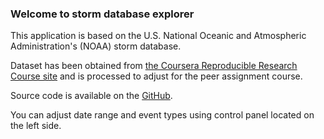 ### Welcome to storm database explorer

This application is based on the U.S. National Oceanic and Atmospheric Administration's (NOAA) storm database.

Dataset has been obtained from [the Coursera Reproducible Research Course site](https://d396qusza40orc.cloudfront.net/repdata%2Fdata%2FStormData.csv.bz2) and is processed to adjust for the peer assignment course.

Source code is available on the [GitHub](https://github.com/zero323/developing-data-products-shiny).

You can adjust date range and event types using control panel located on the left side. 